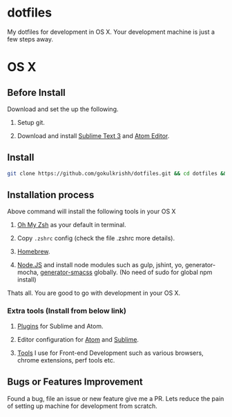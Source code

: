 # dotfiles

My dotfiles for development in OS X. Your development machine is just a few steps away.

# OS X

## Before Install

Download and set the up the following.

1. Setup git.

1. Download and install [Sublime Text 3](www.sublimetext.com/3) and [Atom Editor](https://atom.io/).

## Install

```bash
git clone https://github.com/gokulkrishh/dotfiles.git && cd dotfiles && sh mac-setup.sh
```

## Installation process

Above command will install the following tools in your OS X

1. [Oh My Zsh](https://github.com/robbyrussell/oh-my-zsh) as your default in terminal.

1. Copy `.zshrc` config (check the file .zshrc more details).

1. [Homebrew](http://brew.sh/).

1. [Node.JS](https://nodejs.org/en/) and install node modules such as gulp, jshint, yo, generator-mocha, [generator-smacss](https://github.com/fuelfrontend/generator-smacss) globally. (No need of sudo for global npm install)

Thats all. You are good to go with development in your OS X.

### Extra tools (Install from below link)

1. [Plugins](https://github.com/gokulkrishh/Tools-I-use#text-editors) for Sublime and Atom.

1. Editor configuration for [Atom](https://gist.github.com/gokulkrishh/bb54b5fd5a2832567eaf) and [Sublime](https://gist.github.com/gokulkrishh/509f5a7cbc4077ccd857).

1. [Tools](https://github.com/gokulkrishh/Tools-I-use) I use for Front-end Development such as various browsers, chrome extensions, perf tools etc.


## Bugs or Features Improvement

Found a bug, file an issue or new feature give me a PR. Lets reduce the pain of setting up machine for development from scratch.
